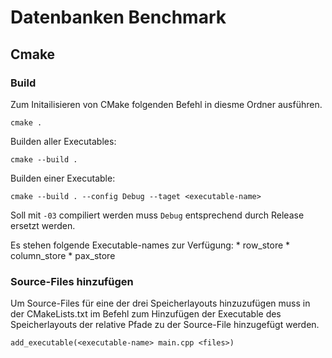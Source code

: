 # Datenbanken Benchmark

## Cmake 

### Build

Zum Initailisieren von CMake folgenden Befehl in diesme Ordner ausführen.
```
cmake .
```

Builden aller Executables:
```
cmake --build .
```

Builden einer Executable:
```
cmake --build . --config Debug --taget <executable-name>
```

Soll mit `-03` compiliert werden muss `Debug` entsprechend durch Release ersetzt werden.

Es stehen folgende Executable-names zur Verfügung: 
    * row_store
    * column_store
    * pax_store
    
### Source-Files hinzufügen

Um Source-Files für eine der drei Speicherlayouts hinzuzufügen muss in der CMakeLists.txt 
im Befehl zum Hinzufügen der Executable des Speicherlayouts der relative Pfade zu der Source-File hinzugefügt werden.

```
add_executable(<executable-name> main.cpp <files>)
```
